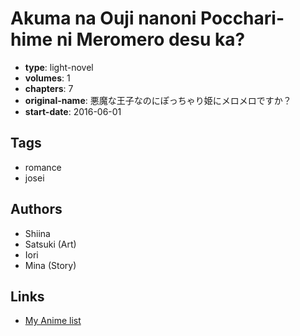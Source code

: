 # Akuma na Ouji nanoni Pocchari-hime ni Meromero desu ka?

-   **type**: light-novel
-   **volumes**: 1
-   **chapters**: 7
-   **original-name**: 悪魔な王子なのにぽっちゃり姫にメロメロですか？
-   **start-date**: 2016-06-01

## Tags

-   romance
-   josei

## Authors

-   Shiina
-   Satsuki (Art)
-   Iori
-   Mina (Story)

## Links

-   [My Anime list](https://myanimelist.net/manga/101493/Akuma_na_Ouji_nanoni_Pocchari-hime_ni_Meromero_desu_ka)
